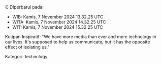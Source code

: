⏰ Diperbarui pada:
- WIB: Kamis, 7 November 2024 13.32.25 UTC
- WITA: Kamis, 7 November 2024 14.32.25 UTC
- WIT: Kamis, 7 November 2024 15.32.25 UTC

Kutipan Inspiratif:
"We have more media than ever and more technology in our lives. It's supposed to help us communicate, but it has the opposite effect of isolating us."


Kategori: technology

